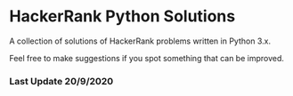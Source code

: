 # HackerRank Python Solutions
A collection of solutions of HackerRank problems written in Python 3.x.

Feel free to make suggestions if you spot something that can be improved.



### Last Update 20/9/2020
